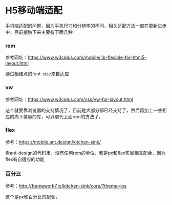 # H5移动端适配

手机端适配的问题，因为手机尺寸和分辨率的不同，相关适配方法一直在更新进步中，目前接触下来主要有下面几种



### rem

参考网址：https://www.w3cplus.com/mobile/lib-flexible-for-html5-layout.html

通过根结点的font-size来自适应



### vw

参考网址：https://www.w3cplus.com/css/vw-for-layout.html

这个就要靠浏览器的支持情况了，目前是大部分都已经支持了，然后再加上一些相应的向下兼容的库，可以取代上面rem的方法了。



### flex

参考：https://mobile.ant.design/kitchen-sink/

看ant-design的代码里，没有任何rem的单位，都是px和flex布局相互配合，因为flex有自适应的功能



### 百分比

参考：http://framework7.io/kitchen-sink/core/?theme=ios

这个是px和百分比的配合，